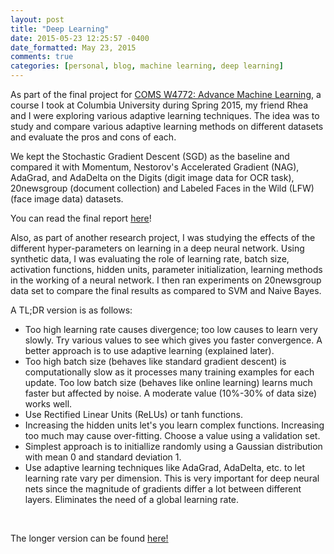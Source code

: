 ```yaml
---
layout: post
title: "Deep Learning"
date: 2015-05-23 12:25:57 -0400
date_formatted: May 23, 2015
comments: true
categories: [personal, blog, machine learning, deep learning]
---
```

<p>
As part of the final project for <a href="http://www.cs.columbia.edu/~jebara/4772/">COMS W4772: Advance Machine Learning</a>, a course I took at Columbia University during Spring 2015, my friend Rhea and I were exploring various adaptive learning techniques.  The idea was to study and compare various adaptive learning methods on different datasets and evaluate the pros and cons of each.
</p>

<p>
We kept the Stochastic Gradient Descent (SGD) as the baseline and compared it with Momentum, Nestorov's Accelerated Gradient (NAG), AdaGrad, and AdaDelta on the Digits (digit image data for OCR task), 20newsgroup (document collection) and Labeled Faces  in the Wild (LFW) (face image data) datasets.
</p>

<p>You can read the final report <a href="assets/AML_Project_Report.pdf" target="_blank">here</a>! 
</p>

<p>Also, as part of another research project, I was studying the effects of the different hyper-parameters on learning in a deep neural network. Using synthetic data, I was evaluating the role of learning rate, batch size, activation functions, hidden units, parameter initialization, learning methods in the working of a neural network. I then ran experiments on 20newsgroup data set to compare the final results as compared to SVM and Naive Bayes.</p>

<p>A TL;DR version is as follows: 
	<ul>
		<li> Too high learning rate causes divergence; too low causes to learn very slowly. Try various values to see which gives you faster convergence. A better approach is to use adaptive learning (explained later).
		<li> Too high batch size (behaves like standard gradient descent) is computationally slow as it processes many training examples for each update. Too low batch size (behaves like online learning) learns much faster but affected by noise. A moderate value (10%-30% of data size) works well. 
		<li> Use Rectified Linear Units (ReLUs) or tanh functions.
		<li> Increasing the hidden units let's you learn complex functions. Increasing too much may cause over-fitting. Choose a value using a validation set. 
		<li> Simplest approach is to initiallize randomly using a Gaussian distribution with mean 0 and standard deviation 1. 
		<li> Use adaptive learning techniques like AdaGrad, AdaDelta, etc. to let learning rate vary per dimension. This is very important for deep neural nets since the magnitude of gradients differ a lot between different layers. Eliminates the need of a global learning rate.  
	</ul>
</br>

The longer version can be found <a href="http://www.deepmusings.com/assets/DeepLearning_Project.pdf" target="_blank">here!</a>
</p>
